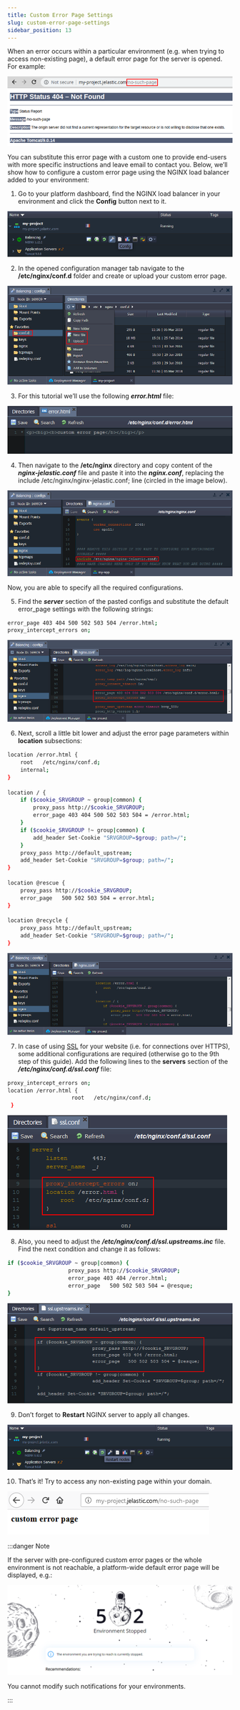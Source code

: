 ```yaml
---
title: Custom Error Page Settings
slug: custom-error-page-settings
sidebar_position: 13
---
```


<!-- ## Custom Error Page Settings via NGINX Balancer -->

When an error occurs within a particular environment (e.g. when trying to access non-existing page), a default error page for the server is opened. For example:

<div style={{
    display:'flex',
    justifyContent: 'center',
    margin: '0 0 1rem 0'
}}>

![Locale Dropdown](./img/CustomErrorPageSettings/01-tomcat-default-error-page.png)

</div>

You can substitute this error page with a custom one to provide end-users with more specific instructions and leave email to contact you. Below, we’ll show how to configure a custom error page using the NGINX load balancer added to your environment:

1. Go to your platform dashboard, find the NGINX load balancer in your environment and click the **Config** button next to it.

<div style={{
    display:'flex',
    justifyContent: 'center',
    margin: '0 0 1rem 0'
}}>

![Locale Dropdown](./img/CustomErrorPageSettings/02-nginx-balancer-config-button.png)

</div>

2. In the opened configuration manager tab navigate to the **/etc/nginx/conf.d** folder and create or upload your custom error page.

<div style={{
    display:'flex',
    justifyContent: 'center',
    margin: '0 0 1rem 0'
}}>

![Locale Dropdown](./img/CustomErrorPageSettings/03-create-custom-error-page.png)

</div>

3. For this tutorial we’ll use the following **_error.html_** file:

<div style={{
    display:'flex',
    justifyContent: 'center',
    margin: '0 0 1rem 0'
}}>

![Locale Dropdown](./img/CustomErrorPageSettings/04-example-error-page.png)

</div>

4. Then navigate to the **/etc/nginx** directory and copy content of the **_nginx-jelastic.conf_** file and paste it into the **_nginx.conf_**, replacing the include /etc/nginx/nginx-jelastic.conf; line (circled in the image below).

<div style={{
    display:'flex',
    justifyContent: 'center',
    margin: '0 0 1rem 0'
}}>

![Locale Dropdown](./img/CustomErrorPageSettings/05-edit-nginx-conf-file.png)

</div>

Now, you are able to specify all the required configurations.

5. Find the **_server_** section of the pasted configs and substitute the default error_page settings with the following strings:

```bash
error_page 403 404 500 502 503 504 /error.html;
proxy_intercept_errors on;
```

<div style={{
    display:'flex',
    justifyContent: 'center',
    margin: '0 0 1rem 0'
}}>

![Locale Dropdown](./img/CustomErrorPageSettings/06-error-page-configurations.png)

</div>

6. Next, scroll a little bit lower and adjust the error page parameters within **location** subsections:

```bash
location /error.html {
    root   /etc/nginx/conf.d;
    internal;
}

location / {
    if ($cookie_SRVGROUP ~ group|common) {
        proxy_pass http://$cookie_SRVGROUP;
        error_page 403 404 500 502 503 504 = /error.html;
    }
    if ($cookie_SRVGROUP !~ group|common) {
        add_header Set-Cookie "SRVGROUP=$group; path=/";
    }
    proxy_pass http://default_upstream;
    add_header Set-Cookie "SRVGROUP=$group; path=/";
}

location @rescue {
    proxy_pass http://$cookie_SRVGROUP;
    error_page   500 502 503 504 = error.html;
}

location @recycle {
    proxy_pass http://default_upstream;
    add_header Set-Cookie "SRVGROUP=$group; path=/";
}
```

<div style={{
    display:'flex',
    justifyContent: 'center',
    margin: '0 0 1rem 0'
}}>

![Locale Dropdown](./img/CustomErrorPageSettings/07-error-page-location-settings.png)

</div>

7. In case of using [SSL](/application-setting/ssl/secure-sockets-layer) for your website (i.e. for connections over HTTPS), some additional configurations are required (otherwise go to the 9th step of this guide). Add the following lines to the **servers** section of the **_/etc/nginx/conf.d/ssl.conf_** file:

```bash
proxy_intercept_errors on;
location /error.html {
                    root   /etc/nginx/conf.d;
 }
```

<div style={{
    display:'flex',
    justifyContent: 'center',
    margin: '0 0 1rem 0'
}}>

![Locale Dropdown](./img/CustomErrorPageSettings/08-configure-ssl-conf-file.png)

</div>

8. Also, you need to adjust the **_/etc/nginx/conf.d/ssl.upstreams.inc_** file. Find the next condition and change it as follows:

```bash
if ($cookie_SRVGROUP ~ group|common) {
                   proxy_pass http://$cookie_SRVGROUP;
                   error_page 403 404 /error.html;
                   error_page   500 502 503 504 = @resque;
}
```

<div style={{
    display:'flex',
    justifyContent: 'center',
    margin: '0 0 1rem 0'
}}>

![Locale Dropdown](./img/CustomErrorPageSettings/09-adjust-ssl-upstreams-file.png)

</div>

9. Don’t forget to **Restart** NGINX server to apply all changes.

<div style={{
    display:'flex',
    justifyContent: 'center',
    margin: '0 0 1rem 0'
}}>

![Locale Dropdown](./img/CustomErrorPageSettings/10-restart-nginx-balancer-nodes.png)

</div>

10. That’s it! Try to access any non-existing page within your domain.

<div style={{
    display:'flex',
    justifyContent: 'center',
    margin: '0 0 1rem 0'
}}>

![Locale Dropdown](./img/CustomErrorPageSettings/11-custom-error-page.png)

</div>

:::danger Note

If the server with pre-configured custom error pages or the whole environment is not reachable, a platform-wide default error page will be displayed, e.g.:

<div style={{
    display:'flex',
    justifyContent: 'center',
    margin: '0 0 1rem 0'
}}>

![Locale Dropdown](./img/CustomErrorPageSettings/12-paas-default-error-page.png)

</div>

You cannot modify such notifications for your environments.

:::
